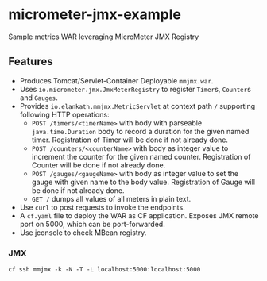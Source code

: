 # micrometer-jmx-example
Sample metrics WAR leveraging MicroMeter JMX Registry

## Features
* Produces Tomcat/Servlet-Container Deployable `mmjmx.war`.
* Uses `io.micrometer.jmx.JmxMeterRegistry` to register `Timer`s, `Counter`s and `Gauges`.
* Provides `io.elankath.mmjmx.MetricServlet` at context path `/` supporting following HTTP operations:
  * `POST /timers/<timerName>` with body with parseable `java.time.Duration` body to record a duration for the given named timer. Registration of Timer will be done if not already done.
  * `POST /counters/<counterName>` with body as integer value to increment the counter for the given named counter. Registration of Counter will be done if not already done.
  * `POST /gauges/<gaugeName>` with body as integer value to set the gauge with given name to the body value. Registration of Gauge will be done if not already done.
  * `GET /` dumps all values of all meters in plain text.
* Use `curl` to post requests to invoke the endpoints.
* A `cf.yaml` file to deploy the WAR as CF application. Exposes JMX remote port on 5000, which can be port-forwarded.
* Use jconsole to check MBean registry. 


### JMX
`cf ssh mmjmx -k -N -T -L localhost:5000:localhost:5000`       
  
